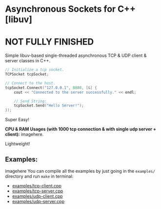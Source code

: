 # Asynchronous Sockets for C++ [libuv]
# NOT FULLY FINISHED
Simple libuv-based single-threaded asynchronous TCP & UDP client & server classes in C++.
```cpp
// Initialize a tcp socket.
TCPSocket tcpSocket;

// Connect to the host.
tcpSocket.Connect("127.0.0.1", 8888, [&] {
    cout << "Connected to the server successfully." << endl;

    // Send String:
    tcpSocket.Send("Hello Server!");
});
```
Super Easy!

**CPU & RAM Usages (with 1000 tcp connection & with single udp server + client):**
imagehere.

Lightweight!

## Examples:
imagehere
You can compile all the examples by just going in the `examples/` directory and run `make` in terminal:
- [examples/tcp-client.cpp](https://github.com/eminfedar/simple-libuv-sockets/blob/master/examples/tcp-client.cpp)
- [examples/tcp-server.cpp](https://github.com/eminfedar/simple-libuv-sockets/blob/master/examples/tcp-server.cpp)
- [examples/udp-client.cpp](https://github.com/eminfedar/simple-libuv-sockets/blob/master/examples/udp-client.cpp)
- [examples/udp-server.cpp](https://github.com/eminfedar/simple-libuv-sockets/blob/master/examples/udp-server.cpp)
